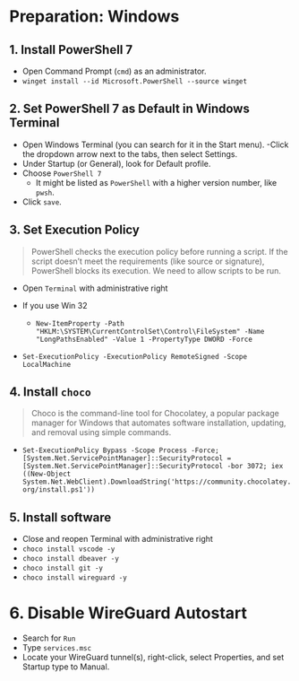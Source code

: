 # Preparation: Windows

## 1. Install PowerShell 7

- Open Command Prompt (`cmd`) as an administrator.
- `winget install --id Microsoft.PowerShell --source winget`

## 2. Set PowerShell 7 as Default in Windows Terminal

- Open Windows Terminal (you can search for it in the Start menu).
  -Click the dropdown arrow next to the tabs, then select Settings.
- Under Startup (or General), look for Default profile.
- Choose `PowerShell 7`
  - It might be listed as `PowerShell` with a higher version number, like `pwsh`.
- Click `save`.

## 3. Set Execution Policy

> PowerShell checks the execution policy before running a script. If the script doesn’t meet the requirements (like source or signature), PowerShell blocks its execution. We need to allow scripts to be run.

- Open `Terminal` with administrative right
- If you use Win 32

  - `New-ItemProperty -Path "HKLM:\SYSTEM\CurrentControlSet\Control\FileSystem" -Name "LongPathsEnabled" -Value 1 -PropertyType DWORD -Force`

- `Set-ExecutionPolicy -ExecutionPolicy RemoteSigned -Scope LocalMachine`

## 4. Install `choco`

> Choco is the command-line tool for Chocolatey, a popular package manager for Windows that automates software installation, updating, and removal using simple commands.

- `Set-ExecutionPolicy Bypass -Scope Process -Force; [System.Net.ServicePointManager]::SecurityProtocol = [System.Net.ServicePointManager]::SecurityProtocol -bor 3072; iex ((New-Object System.Net.WebClient).DownloadString('https://community.chocolatey.org/install.ps1'))`

## 5. Install software

- Close and reopen Terminal with administrative right
- `choco install vscode -y`
- `choco install dbeaver -y`
- `choco install git -y`
- `choco install wireguard -y`

# 6. Disable WireGuard Autostart

- Search for `Run`
- Type `services.msc`
- Locate your WireGuard tunnel(s), right-click, select Properties, and set Startup type to Manual.
